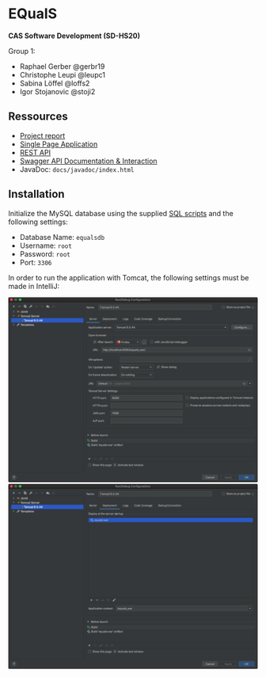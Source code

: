 # EQualS

**CAS Software Development (SD-HS20)**

Group 1:

* Raphael Gerber @gerbr19
* Christophe Leupi @leupc1
* Sabina Löffel @loffs2
* Igor Stojanovic @stoji2


## Ressources

* [Project report](https://gitlab.ti.bfh.ch/cassd2021gruppe1/equals/-/blob/master/doc/Projektbericht_Equals_Gruppe1.pdf)
* [Single Page Application](http://localhost:8080/equals_war)
* [REST API](http://localhost:8080/equals_war/api)
* [Swagger API Documentation & Interaction](http://localhost:8080/equals_war/swagger)
* JavaDoc: `docs/javadoc/index.html`


## Installation

Initialize the MySQL database using the supplied [SQL scripts](https://moodle.bfh.ch/mod/resource/view.php?id=1227593) and the following settings:

* Database Name: `equalsdb`
* Username: `root`
* Password: `root`
* Port: `3306`


In order to run the application with Tomcat, the following settings must be made in IntelliJ:

![IntelliJ Configuration Server](docs/images/intellij_01.png)
![IntelliJ Configuration Deployment](docs/images/intellij_02.png)
